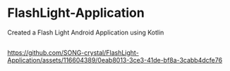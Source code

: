 # FlashLight-Application
Created a Flash Light Android Application using Kotlin

## 



https://github.com/SONG-crystal/FlashLight-Application/assets/116604389/0eab8013-3ce3-41de-bf8a-3cabb4dcfe76

